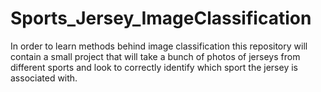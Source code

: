 # Sports_Jersey_ImageClassification
 In order to learn methods behind image classification this repository will contain a small project that will take a bunch of photos of jerseys from different sports and look to correctly identify which sport the jersey is associated with.
